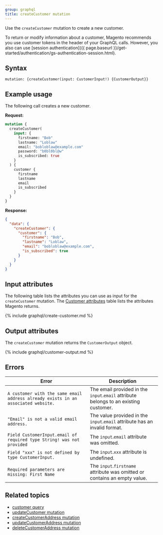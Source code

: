 ```yaml
---
group: graphql
title: createCustomer mutation
---
```


Use the `createCustomer` mutation to create a new customer.

To return or modify information about a customer, Magento recommends you use customer tokens in the header of your GraphQL calls. However, you also can use [session authentication]({{ page.baseurl }}/get-started/authentication/gs-authentication-session.html).

## Syntax

`mutation: {createCustomer(input: CustomerInput!) {CustomerOutput}}`

## Example usage

The following call creates a new customer.

**Request:**

```graphql
mutation {
  createCustomer(
    input: {
      firstname: "Bob"
      lastname: "Loblaw"
      email: "bobloblaw@example.com"
      password: "b0bl0bl@w"
      is_subscribed: true
    }
  ) {
    customer {
      firstname
      lastname
      email
      is_subscribed
    }
  }
}
```

**Response:**

```json
{
  "data": {
    "createCustomer": {
      "customer": {
        "firstname": "Bob",
        "lastname": "Loblaw",
        "email": "bobloblaw@example.com",
        "is_subscribed": true
      }
    }
  }
}
```

## Input attributes

The following table lists the attributes you can use as input for the `createCustomer` mutation. The [Customer attributes]({{page.baseurl}}/graphql/queries/customer.html#customerAttributes) table lists the attributes Magento returns.

{% include graphql/create-customer.md %}

## Output attributes

The `createCustomer` mutation returns the `CustomerOutput` object.

{% include graphql/customer-output.md %}

## Errors

Error | Description
--- | ---
`A customer with the same email address already exists in an associated website.` | The email provided in the `input`.`email` attribute belongs to an existing customer.
`"Email" is not a valid email address.` | The value provided in the `input`.`email` attribute has an invalid format.
`Field CustomerInput.email of required type String! was not provided` | The `input`.`email` attribute was omitted.
`Field "xxx" is not defined by type CustomerInput.` | The `input`.`xxx` attribute is undefined.
`Required parameters are missing: First Name` | The `input`.`firstname` attribute was omitted or contains an empty value.

## Related topics

*  [customer query]({{page.baseurl}}/graphql/queries/customer.html)
*  [updateCustomer mutation]({{page.baseurl}}/graphql/mutations/update-customer.html)
*  [createCustomerAddress mutation]({{page.baseurl}}/graphql/mutations/create-customer-address.html)
*  [updateCustomerAddress mutation]({{page.baseurl}}/graphql/mutations/update-customer-address.html)
*  [deleteCustomerAddress mutation]({{page.baseurl}}/graphql/mutations/delete-customer-address.html)
